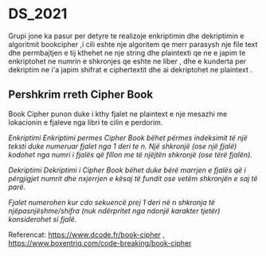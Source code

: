 # DS_2021
Grupi jone ka pasur per detyre te realizoje enkriptimin dhe dekriptimin e algoritmit bookcipher ,i cili eshte nje algoritem qe merr parasysh nje file text dhe
permbajtjen e tij   kthehet ne nje string  dhe plaintexti qe ne e japim te enkriptohet ne numrin e shkronjes qe eshte ne liber  , dhe e kunderta per dekriptim ne i'a japim shifrat e ciphertextit dhe ai dekriptohet ne plaintext .
 
## Pershkrim rreth Cipher Book
Book Cipher punon duke i kthy fjalet ne plaintext e nje mesazhi me lokacionin e fjaleve nga libri te cilin e perdorim.

*Enkriptimi
Enkriptimi permes Cipher Book bëhet përmes indeksimit të një teksti duke numeruar fjalet nga 1 deri te n. Një shkronjë (ose një fjalë) kodohet nga numri i fjalës që fillon me të njëjtën shkronjë (ose tërë fjalën).*

*Dekriptimi
Dekriptimi i Cipher Book bëhet duke bërë marrjen e fjalës që i përgjigjet numrit dhe nxjerrjen e kësaj të fundit ose vetëm shkronjën e saj të parë.*

*Fjalet numerohen kur cdo sekuencë prej 1 deri në n shkronja të njëpasnjëshme/shifra (nuk ndërpritet nga ndonjë karakter tjetër) konsiderohet si fjalë.*

Referencat: https://www.dcode.fr/book-cipher , https://www.boxentriq.com/code-breaking/book-cipher
